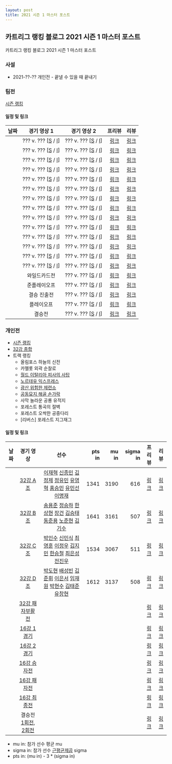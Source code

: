 ```yaml
---
layout: post
title: 2021 시즌 1 마스터 포스트
---
```


## 카트리그 랭킹 블로그 2021 시즌 1 마스터 포스트
카트리그 랭킹 블로그 2021 시즌 1 마스터 포스트

### 사설 

- 2021-??-?? 개인전 - 끝낼 수 있을 때 끝내기

### 팀전 

[시즌 랭킹](../teams-t2021_1/)

#### 일정 및 링크

| 날짜 | 경기 영상 1 | 경기 영상 2 | 프리뷰 | 리뷰 | 
|:---:|:---:|:---:|:---:|:---:|
|  | ??? v. ??? [[S]() / [I]()] | ??? v. ??? [[S]() / [I]()] | [링크]() | [링크]() |
|  | ??? v. ??? [[S]() / [I]()] | ??? v. ??? [[S]() / [I]()] | [링크]() | [링크]() |
|  | ??? v. ??? [[S]() / [I]()] | ??? v. ??? [[S]() / [I]()] | [링크]() | [링크]() |
|  | ??? v. ??? [[S]() / [I]()] | ??? v. ??? [[S]() / [I]()] | [링크]() | [링크]() |
|  | ??? v. ??? [[S]() / [I]()] | ??? v. ??? [[S]() / [I]()] | [링크]() | [링크]() |
|  | ??? v. ??? [[S]() / [I]()] | ??? v. ??? [[S]() / [I]()] | [링크]() | [링크]() |
|  | ??? v. ??? [[S]() / [I]()] | ??? v. ??? [[S]() / [I]()] | [링크]() | [링크]() |
|  | ??? v. ??? [[S]() / [I]()] | ??? v. ??? [[S]() / [I]()] | [링크]() | [링크]() |
|  | ??? v. ??? [[S]() / [I]()] | ??? v. ??? [[S]() / [I]()] | [링크]() | [링크]() |
|  | ??? v. ??? [[S]() / [I]()] | ??? v. ??? [[S]() / [I]()] | [링크]() | [링크]() |
|  | ??? v. ??? [[S]() / [I]()] | ??? v. ??? [[S]() / [I]()] | [링크]() | [링크]() |
|  | ??? v. ??? [[S]() / [I]()] | ??? v. ??? [[S]() / [I]()] | [링크]() | [링크]() |
|  | ??? v. ??? [[S]() / [I]()] | ??? v. ??? [[S]() / [I]()] | [링크]() | [링크]() |
|  | ??? v. ??? [[S]() / [I]()] | ??? v. ??? [[S]() / [I]()] | [링크]() | [링크]() |
|  | 와일드카드전 | ??? v. ??? [[S]() / [I]()] | [링크]() | [링크]() |
|  | 준플레이오프 | ??? v. ??? [[S]() / [I]()] | [링크]() | [링크]() |
|  | 결승 진출전 | ??? v. ??? [[S]() / [I]()] | [링크]() | [링크]() |
|  | 플레이오프 | ??? v. ??? [[S]() / [I]()] | [링크]() | [링크]() |
|  | 결승전 | ??? v. ??? [[S]() / [I]()] | [링크]() | [링크]() |

### 개인전 

- [시즌 랭킹](../singles-s2021_1)
- [32강 종합](../s2021-1-1)
- 트랙 랭킹
    - 올림포스 하늘의 신전
    - 카멜롯 외곽 순찰로
    - [월드 이탈리아 피사의 사탑](../pizza)
    - [노르테유 익스프레스](../noex)
    - [광산 위험한 제련소](../jeryeonso)
    - [공동묘지 해골 손가락](../haeson)
    - 사막 놀라운 공룡 유적지
    - 포레스트 통곡의 절벽
    - 포레스트 오싹한 공중다리
    - [리버스] 포레스트 지그재그

#### 일정 및 링크

| 날짜 | 경기 영상 | 선수 | pts in | mu in | sigma in | 프리뷰 | 리뷰 | 
|:---:|:---:|:---:|---:|---:|---:|:---:|:---:|
|  | [32강 A조]() | [이재혁](../ijaehyeok) [신종민](../shinjongmin) [김정제](../gimjeongje) [정유민](../jeongyumin) [유영혁](../yuyeonghyeok) [홍승민](../hongseungmin) [유민선](../yuminseon) [이명재](../imyeongjae) | 1341 | 3190 | 616 | [링크](../s2021-1-1-1-p) | [링크](../s2021-1-1-1) |
|  | [32강 B조]() | [송용준](../songyongjun) [정승하](../jeongseungha) [한상현](../hansanghyeon) [장건](../janggeon) [김승태](../gimseungtae) [동준용](../dongjunyong) [노준현](../nojunhyeon) [김기수](../gimgisu) | 1641 | 3161 | 507 | [링크](../s2021-1-1-2-p) | [링크](../s2021-1-1-2) |
|  | [32강 C조]() | [박인수](../bakinsu) [신민식](../shinminshik) [최영훈](../choiyeonghun) [이정우](../ijeongu) [김지민](../gimjimin) [한승철](../hanseungcheol) [최은성](../choieunseong) [전진우](../jeonjinwoo) | 1534 | 3067 | 511 | [링크](../s2021-1-1-3-p) | [링크](../s2021-1-1-3) |
|  | [32강 D조]() | [박도현](../bakdohyeon) [배성빈](../baeseongbin) [김준휘](../gimjunhui) [이은서](../ieunseo) [임재원](../imjaewon) [박현수](../bakhyeonsu) [김태준](../gimtaijun) [유창현](../yuchanghyeon) | 1612 | 3137 | 508 | [링크](../s2021-1-1-4-p) | [링크](../s2021-1-1-4) |
|  | [32강 패자부활전]() | | | | | [링크](../s2021-1-2-1-p) | [링크](../s2021-1-2-1) |
|  | [16강 1경기]() | | | | | [링크](../s2021-1-3-1-p) | [링크](../s2021-1-3-1) |
|  | [16강 2경기]() | | | | | [링크](../s2021-1-3-2-p) | [링크](../s2021-1-3-2) |
|  | [16강 승자전]() | | | | | [링크](../s2021-1-4-1-p) | [링크](../s2021-1-4-1) |
|  | [16강 패자전]() | | | | | [링크](../s2021-1-4-2-p) | [링크](../s2021-1-4-2) |
|  | [16강 최종전]() | | | | | [링크](../s2021-1-5-1-p) | [링크](../s2021-1-5-1) |
|  | 결승전 [1회전](), [2회전]() | | | | | [링크](../s2021-1-6-1-p) | [링크](../s2021-1-6-1) |

* mu in: 참가 선수 평균 mu
* sigma in: 참가 선수 [근평균제곱](https://en.wikipedia.org/wiki/Root_mean_square) sigma
* pts in: (mu in) - 3 * (sigma in)
